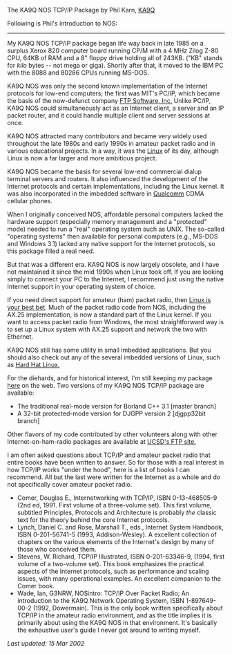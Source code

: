The KA9Q NOS TCP/IP Package
by Phil Karn, [KA9Q](http://www.ka9q.net/)

Following is Phil's introduction to NOS:

-----

My KA9Q NOS TCP/IP package began life way back in late 1985 on a surplus
Xerox 820 computer board running CP/M with a 4 MHz Zilog Z-80 CPU, 64KB
of RAM and a 8" floppy drive holding all of 243KB. ("KB" stands for
*kilo* bytes -- not mega or giga). Shortly after that, it moved to the
IBM PC with the 8088 and 80286 CPUs running MS-DOS.

KA9Q NOS was only the second known implementation of the Internet
protocols for low-end computers; the first was MIT's PC/IP, which became
the basis of the now-defunct company [FTP Software,
Inc.](http://www.ftp.com/) Unlike PC/IP, KA9Q NOS could simultaneously
act as an Internet client, a server and an IP packet router, and it
could handle multiple client and server sessions at once.

KA9Q NOS attracted many contributors and became very widely used
throughout the late 1980s and early 1990s in amateur packet radio and in
various educational projects. In a way, it was the
[Linux](http://www.linux.com/) of its day, although Linux is now a far
larger and more ambitious project.

KA9Q NOS became the basis for several low-end commercial dialup terminal
servers and routers. It also influenced the development of the Internet
protocols and certain implementations, including the Linux kernel. It
was also incorporated in the imbedded software in
[Qualcomm](http://www.qualcomm.com/) CDMA cellular phones.

When I originally conceived NOS, affordable personal computers lacked
the hardware support (especially memory management and a "protected"
mode) needed to run a "real" operating system such as UNIX. The
so-called "operating systems" then available for personal computers
(e.g., MS-DOS and Windows 3.1) lacked any native support for the
Internet protocols, so this package filled a real need.

But that was a different era. KA9Q NOS is now largely obsolete, and I
have not maintained it since the mid 1990s when Linux took off. If you
are looking simply to connect your PC to the Internet, I recommend just
using the native Internet support in your operating system of choice.

If you need direct support for amateur (ham) packet radio, then [Linux
is your best bet](http://www.linuxdoc.org/HOWTO/AX25-HOWTO/). Much of
the packet radio code from NOS, including the AX.25 implementation, is
now a standard part of the Linux kernel. If you want to access packet
radio from Windows, the most straightforward way is to set up a Linux
system with AX.25 support and network the two with Ethernet.

KA9Q NOS still has some utility in small imbedded applications. But you
should also check out any of the several imbedded versions of Linux,
such as [Hard Hat Linux.](http://www.hardhatlinux.com/)

For the diehards, and for historical interest, I'm still keeping my package
[here](http://www.ka9q.net/code/ka9qnos/) on the web.  Two versions of my KA9Q
NOS TCP/IP package are available:

  - The traditional real-mode version for Borland C++ 3.1 [master branch]
  - A 32-bit protected-mode version for DJGPP version 2 [djgpp32bit branch]

Other flavors of my code contributed by other volunteers along with
other Internet-on-ham-radio packages are available at [UCSD's FTP
site.](ftp://ftp.ucsd.edu/hamradio/packet/tcpip/)

I am often asked questions about TCP/IP and amateur packet radio that
entire books have been written to answer. So for those with a real
interest in how TCP/IP works "under the hood", here is a list of books I
can recommend. All but the last were written for the Internet as a whole
and do not specifically cover amateur packet radio.  

  - Comer, Douglas E., Internetworking with TCP/IP, ISBN 0-13-468505-9
    (2nd ed, 1991. First volume of a three-volume set). This first
    volume, subtitled Principles, Protocols and Architecture is probably
    *the* classic text for the theory behind the core Internet
    protocols.
  - Lynch, Daniel C. and Rose, Marshall T., eds., Internet System
    Handbook, ISBN 0-201-56741-5 (1993, Addison-Wesley). A excellent
    collection of chapters on the various elements of the Internet's
    design by many of those who conceived them.
  - Stevens, W. Richard, TCP/IP Illustrated, ISBN 0-201-63346-9, (1994,
    first volume of a two-volume set). This book emphasizes the
    practical aspects of the Internet protocols, such as performance and
    scaling issues, with many operational examples. An excellent
    companion to the Comer book.
  - Wade, Ian, G3NRW, NOSintro: TCP/IP Over Packet Radio; An
    introduction to the KA9Q Network Operating System, ISBN
    1-897649-00-2 (1992, Dowermain). This is the only book written
    specifically about TCP/IP in the amateur radio environment, and as
    the title implies it is primarily about using the KA9Q NOS in that
    environment. It's basically the exhaustive user's guide I never got
    around to writing myself.

*Last updated: 15 Mar 2002*
